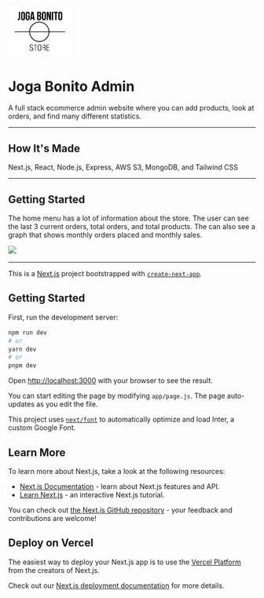   
<img src="public/joga_logo.png" width="128"/>


# Joga Bonito Admin
A full stack ecommerce admin website where you can add products, look at orders, and find many different statistics. 

---

## How It's Made

Next.js, React, Node.js, Express, AWS S3, MongoDB, and Tailwind CSS

---


## Getting Started

The home menu has a lot of information about the store. The user can see the last 3 current orders, total orders, and total products. 
The can also see a graph that shows monthly orders placed and monthly sales. 

<img src="https://i.ibb.co/sq89TBg/ecom-admin-ss.png" width="1000"/>


---

This is a [Next.js](https://nextjs.org/) project bootstrapped with [`create-next-app`](https://github.com/vercel/next.js/tree/canary/packages/create-next-app).

## Getting Started

First, run the development server:

```bash
npm run dev
# or
yarn dev
# or
pnpm dev
```

Open [http://localhost:3000](http://localhost:3000) with your browser to see the result.

You can start editing the page by modifying `app/page.js`. The page auto-updates as you edit the file.

This project uses [`next/font`](https://nextjs.org/docs/basic-features/font-optimization) to automatically optimize and load Inter, a custom Google Font.



## Learn More

To learn more about Next.js, take a look at the following resources:

- [Next.js Documentation](https://nextjs.org/docs) - learn about Next.js features and API.
- [Learn Next.js](https://nextjs.org/learn) - an interactive Next.js tutorial.

You can check out [the Next.js GitHub repository](https://github.com/vercel/next.js/) - your feedback and contributions are welcome!

## Deploy on Vercel

The easiest way to deploy your Next.js app is to use the [Vercel Platform](https://vercel.com/new?utm_medium=default-template&filter=next.js&utm_source=create-next-app&utm_campaign=create-next-app-readme) from the creators of Next.js.

Check out our [Next.js deployment documentation](https://nextjs.org/docs/deployment) for more details.
